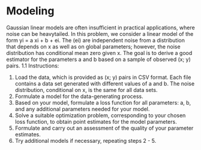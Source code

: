 # Modeling

Gaussian linear models are often insufficient in practical applications, where noise can be heavytailed.
In this problem, we consider a linear model of the form yi = a xi + b + ei. The (ei) are
independent noise from a distribution that depends on x as well as on global parameters; however,
the noise distribution has conditional mean zero given x. The goal is to derive a good estimator for
the parameters a and b based on a sample of observed (x; y) pairs.
1.1 Instructions:
1. Load the data, which is provided as (x; y) pairs in CSV format. Each file contains a data set
generated with different values of a and b. The noise distribution, conditional on x, is the
same for all data sets.
2. Formulate a model for the data-generating process.
3. Based on your model, formulate a loss function for all parameters: a, b, and any additional
parameters needed for your model.
4. Solve a suitable optimization problem, corresponding to your chosen loss function, to obtain
point estimates for the model parameters.
5. Formulate and carry out an assessment of the quality of your parameter estimates.
6. Try additional models if necessary, repeating steps 2 - 5.
